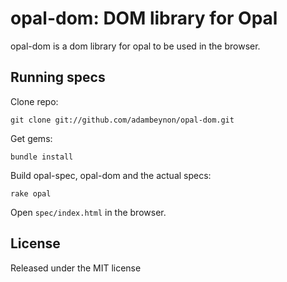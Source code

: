 opal-dom: DOM library for Opal
===================================

opal-dom is a dom library for opal to be used in the browser.

## Running specs

Clone repo:

```
git clone git://github.com/adambeynon/opal-dom.git
```

Get gems:

```
bundle install
```

Build opal-spec, opal-dom and the actual specs:

```
rake opal
```

Open `spec/index.html` in the browser.

## License

Released under the MIT license